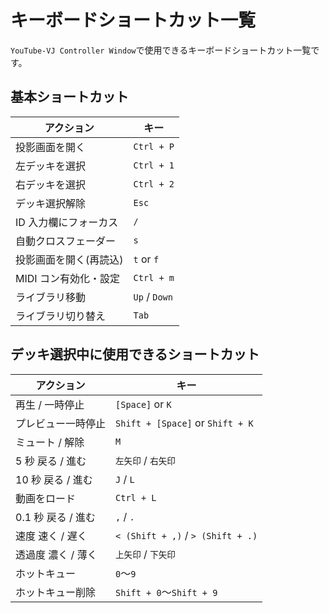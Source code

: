 # キーボードショートカット一覧

`YouTube-VJ Controller Window`で使用できるキーボードショートカット一覧です。

## 基本ショートカット

| アクション             | キー          |
| ---------------------- | ------------- |
| 投影画面を開く         | `Ctrl + P`    |
| 左デッキを選択         | `Ctrl + 1`    |
| 右デッキを選択         | `Ctrl + 2`    |
| デッキ選択解除         | `Esc`         |
| ID 入力欄にフォーカス  | `/`           |
| 自動クロスフェーダー   | `s`           |
| 投影画面を開く(再読込) | `t` or `f`    |
| MIDI コン有効化・設定  | `Ctrl + m`    |
| ライブラリ移動         | `Up` / `Down` |
| ライブラリ切り替え     | `Tab`         |

## デッキ選択中に使用できるショートカット

| アクション         | キー                              |
| ------------------ | --------------------------------- |
| 再生 / 一時停止    | `[Space]` or `K`                  |
| プレビュー一時停止 | `Shift + [Space]` or `Shift + K`  |
| ミュート / 解除    | `M`                               |
| 5 秒 戻る / 進む   | `左矢印` / `右矢印`               |
| 10 秒 戻る / 進む  | `J` / `L`                         |
| 動画をロード       | `Ctrl + L`                        |
| 0.1 秒 戻る / 進む | `,` / `.`                         |
| 速度 速く / 遅く   | `< (Shift + ,)` / `> (Shift + .)` |
| 透過度 濃く / 薄く | `上矢印` / `下矢印`               |
| ホットキュー       | `0`～`9`                          |
| ホットキュー削除   | `Shift + 0`～`Shift + 9`          |

